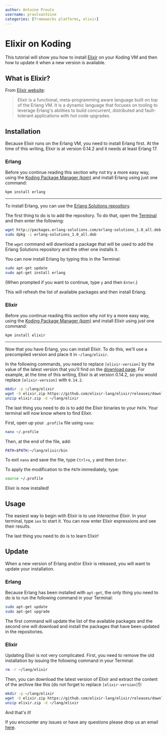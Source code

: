 ```yaml
---
author: Antoine Proulx
username: proulxantoine
categories: [frameworks platforms, elixir]
---
```


# Elixir on Koding

This tutorial will show you how to install [Elixir](http://elixir-lang.org/) on your Koding VM and then how to update it when a new version is available.

## What is Elixir?

From [Elixir website](http://elixir-lang.org/):

> Elixir is a functional, meta-programming aware language built on top of the Erlang VM. It is a dynamic language that focuses on tooling to leverage Erlang's abilities to build concurrent, distributed and fault-tolerant applications with hot code upgrades.

## Installation

Because Elixir runs on the Erlang VM, you need to install Erlang first. At the time of this
writing, Elixir is at version 0.14.2 and it needs at least Erlang 17.

### Erlang

Before you continue reading this section why not try a more easy way, using the [Koding Package Manager (kpm)](http://learn.koding.com/guides/getting-started-kpm/) and install Erlang using just one command:

```
kpm install erlang
```

***

To install Erlang, you can use the [Erlang Solutions repository](https://www.erlang-solutions.com/downloads/download-erlang-otp#tabs-ubuntu).

The first thing to do is to add the repository. To do that, open the [Terminal](https://koding.com/Terminal) and then enter the following:

```sh
wget http://packages.erlang-solutions.com/erlang-solutions_1.0_all.deb
sudo dpkg -i erlang-solutions_1.0_all.deb
```

The `wget` command will download a package that will be used to add the
Erlang Solutions repository and the other one installs it.

You can now install Erlang by typing this in the Terminal:

```sh
sudo apt-get update
sudo apt-get install erlang
```

(When prompted if you want to continue, type `y` and then `Enter`.)

This will refresh the list of available packages and then install Erlang.

### Elixir

Before you continue reading this section why not try a more easy way, using the [Koding Package Manager (kpm)](http://learn.koding.com/guides/getting-started-kpm/) and install Elixir using just one command:

```
kpm install elixir
```

***

Now that you have Erlang, you can install Elixir. To do this, we'll use a precompiled version and place it in `~/lang/elixir`.

In the following commands, you need to replace `[elixir-version]` by the value of the latest version that you'll find on the [download page](https://github.com/elixir-lang/elixir/releases/latest). For example, at the time of this writing, Elixir is at version 0.14.2, so you would replace `[elixir-version]` with `0.14.2`.

```sh
mkdir -p ~/lang/elixir
wget -O elixir.zip https://github.com/elixir-lang/elixir/releases/download/v[elixir-version]/Precompiled.zip
unzip elixir.zip -d ~/lang/elixir
```

The last thing you need to do is to add the Elixir binaries to your `PATH`. Your terminal will now know where to find Elixir.

First, open up your `.profile` file using `nano`:

```sh
nano ~/.profile
```

Then, at the end of the file, add:

```sh
PATH=$PATH:~/lang/elixir/bin
```

To exit `nano` and save the file, type `Ctrl+x`, `y` and then `Enter`.

To apply the modification to the `PATH` immediately, type:

```sh
source ~/.profile
```

Elixir is now installed!

## Usage

The easiest way to begin with Elixir is to use *Interactive Elixir*. In your terminal, type `iex` to start it. You can now enter Elixir expressions and see their results.

The last thing you need to do is to learn Elixir!

## Update

When a new version of Erlang and/or Elixir is released, you will want to update your installation.

### Erlang

Because Erlang has been installed with `apt-get`, the only thing you need to do is to run the following command in your Terminal:

```sh
sudo apt-get update
sudo apt-get upgrade
```

The first command will update the list of the available packages and the second one will download
and install the packages that have been updated in the repositories.

### Elixir

Updating Elixir is not very complicated. First, you need to remove the old installation by issuing the following command in your Terminal:

```sh
rm -r ~/lang/elixir
```

Then, you can download the latest version of Elixir and extract the content of the archive like this (do not forget to replace `[elixir-version]`!):

```sh
mkdir -p ~/lang/elixir
wget -O elixir.zip https://github.com/elixir-lang/elixir/releases/download/v[elixir-version]/Precompiled.zip
unzip elixir.zip -d ~/lang/elixir
```

And that's it!

If you encounter any issues or have any questions please drop us an email [here](mailto:support@koding.com).
